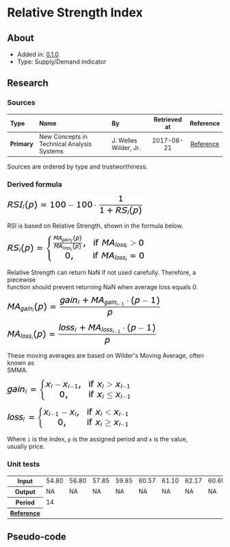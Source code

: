 # Relative Strength Index

## About

* Added in: [0.1.0](https://github.com/wuhkuh/talib/releases/tag/0.1.0)
* Type: Supply/Demand indicator

## Research

### Sources

| Type        | Name                                         | By                    | Retrieved at | Reference |
| :---------- | :------------------------------------------- | :-------------------- | :----------: | :-------: |
| **Primary** | New Concepts in Technical Analysis Systems   | J. Welles Wilder, Jr. |  2017-08-21  | [Reference](http://books.mec.biz/tmp/books/218XOTBWY3FEW2CT3EVR.PDF) |

Sources are ordered by type and trustworthiness.

### Derived formula

![](RSI.png)

RSI is based on Relative Strength, shown in the formula below.

![](RSI1.png)

Relative Strength can return NaN if not used carefully. Therefore, a piecewise  
function should prevent returning NaN when average loss equals 0.

![](RSI2.png)

![](RSI3.png)

These moving averages are based on Wilder's Moving Average, often known as  
SMMA.

![](RSI4.png)

![](RSI5.png)

Where `i` is the index, `p` is the assigned period and `x` is the value,  
usually price.

### Unit tests

<table>
  <tr>
    <th>Input</th>
    <td>54.80</td>
    <td>56.80</td>
    <td>57.85</td>
    <td>59.85</td>
    <td>60.57</td>
    <td>61.10</td>
    <td>62.17</td>
    <td>60.60</td>
    <td>62.35</td>
    <td>62.15</td>
    <td>62.35</td>
    <td>61.45</td>
    <td>62.80</td>
    <td>61.37</td>
    <td>62.50</td>
    <td>62.57</td>
    <td>60.80</td>
    <td>59.37</td>
    <td>60.35</td>
    <td>62.35</td>
    <td>62.17</td>
    <td>62.55</td>
    <td>64.55</td>
    <td>64.37</td>
    <td>65.30</td>
    <td>64.42</td>
    <td>62.90</td>
    <td>61.60</td>
    <td>62.05</td>
    <td>60.05</td>
    <td>59.70</td>
    <td>60.90</td>
    <td>60.25</td>
    <td>58.27</td>
    <td>58.70</td>
    <td>57.72</td>
    <td>58.10</td>
    <td>58.20</td>
  </tr>
  <tr>
    <th>Output</th>
    <td>NA</td>
    <td>NA</td>
    <td>NA</td>
    <td>NA</td>
    <td>NA</td>
    <td>NA</td>
    <td>NA</td>
    <td>NA</td>
    <td>NA</td>
    <td>NA</td>
    <td>NA</td>
    <td>NA</td>
    <td>NA</td>
    <td>NA</td>
    <td>74.36</td>
    <td>74.55</td>
    <td>65.75</td>
    <td>59.68</td>
    <td>61.98</td>
    <td>66.44</td>
    <td>65.75</td>
    <td>67.00</td>
    <td>71.43</td>
    <td>70.50</td>
    <td>72.14</td>
    <td>67.95</td>
    <td>60.78</td>
    <td>55.56</td>
    <td>56.71</td>
    <td>49.49</td>
    <td>48.19</td>
    <td>52.38</td>
    <td>50.00</td>
    <td>43.50</td>
    <td>45.36</td>
    <td>42.53</td>
    <td>44.13</td>
    <td>44.75</td>
  </tr>
  <tr>
    <th>Period</th>
    <td>14</td>
  </tr>
  <tr>
    <th><a href=http://books.mec.biz/tmp/books/218XOTBWY3FEW2CT3EVR.PDF>Reference</a></th>
  </tr>
</table>

## Pseudo-code

